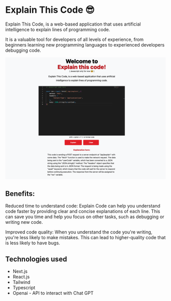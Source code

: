 # Explain This Code 😎

Explain This Code, is a web-based application that uses artificial intelligence to explain lines of
programming code. 

It is a valuable tool for developers of all levels of experience, from beginners
learning new programming languages to experienced developers debugging code.

![Screenshot](./screenshot.png)

## Benefits:

Reduced time to understand code: Explain Code can help you understand code faster by providing clear and concise explanations of each line. This can save you time and help you focus on other tasks, such as debugging or writing new code.

Improved code quality: When you understand the code you're writing, you're less likely to make mistakes. This can lead to higher-quality code that is less likely to have bugs.

## Technologies used

- Next.js 
- React.js
- Tailwind
- Typescript
- Openai - API to interact with Chat GPT

